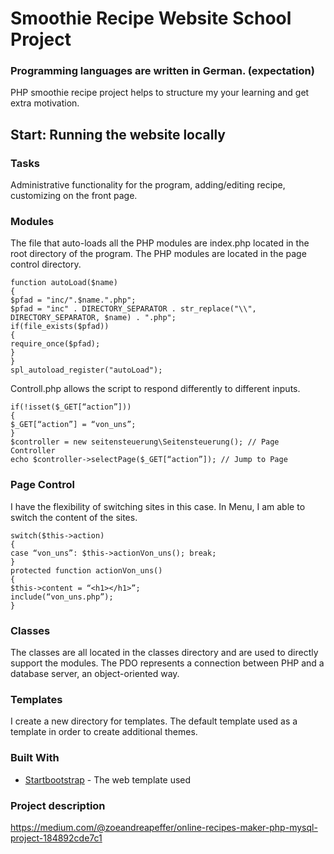 # Smoothie Recipe Website School Project
### Programming languages are written in German. (expectation)

PHP smoothie recipe project helps to structure my your learning and get extra motivation.  

## Start: Running the website locally

### Tasks

Administrative functionality for the program, adding/editing recipe, customizing on the front page.


### Modules

The file that auto-loads all the PHP modules are index.php located in the root directory of the program. The PHP modules are located in the page control directory.

```
function autoLoad($name)
{
$pfad = "inc/".$name.".php";
$pfad = "inc" . DIRECTORY_SEPARATOR . str_replace("\\", DIRECTORY_SEPARATOR, $name) . ".php";
if(file_exists($pfad))
{
require_once($pfad);
}
}
spl_autoload_register("autoLoad");
```

Controll.php allows the script to respond differently to different inputs.

```
if(!isset($_GET[“action”]))
{
$_GET[“action”] = “von_uns”;
}
$controller = new seitensteuerung\Seitensteuerung(); // Page Controller
echo $controller->selectPage($_GET[“action”]); // Jump to Page
```

### Page Control

I have the flexibility of switching sites in this case. In Menu, I am able to switch the content of the sites.

```
switch($this->action)
{
case “von_uns”: $this->actionVon_uns(); break;
}
protected function actionVon_uns()
{
$this->content = “<h1></h1>”;
include(“von_uns.php”);
}
```


### Classes

The classes are all located in the classes directory and are used to directly support the modules. The PDO represents a connection between PHP and a database server, an object-oriented way.

### Templates

I create a new directory for templates. The default template used as a template in order to create additional themes.

### Built With 

* [Startbootstrap](https://startbootstrap.com/themes/freelancer/) - The web template used


### Project description

https://medium.com/@zoeandreapeffer/online-recipes-maker-php-mysql-project-184892cde7c1
